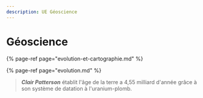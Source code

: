 ```yaml
---
description: UE Géoscience
---
```


# Géoscience

{% page-ref page="evolution-et-cartographie.md" %}

{% page-ref page="evolution.md" %}

> _**Clair Patterson**_ établit l'âge de la terre a 4,55 milliard d'année grâce à son système de datation à l'uranium-plomb.



